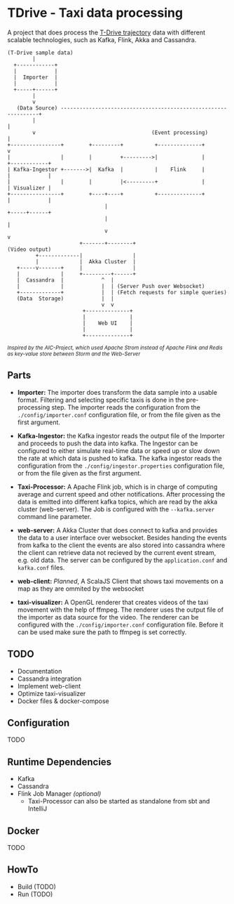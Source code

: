 TDrive - Taxi data processing
=============================
A project that does process the [T-Drive trajectory](https://www.microsoft.com/en-us/research/publication/t-drive-trajectory-data-sample/)
data with different scalable technologies, such as Kafka, Flink, Akka and Cassandra.  

```  
(T-Drive sample data)
        | 
  +------------+
  |            |
  |  Importer  |
  |            |
  +-----+------+
        |
        v                     
   (Data Source) ---------------------------------------------------------------+
        |                                                                       |
        v                                     (Event processing)                |
+----------------+        +---------+          +--------------+                 v
|                |        |         +--------->|              |           +------------+
| Kafka-Ingestor +------->|  Kafka  |          |    Flink     |           |            |
|                |        |         |<---------+              |           | Visualizer |
+----------------+        +----+----+          +--------------+           |            |
                               |                                          +-----+------+
                               |                                                | 
                               v                                                v
                       +-------+--------+                                 (Video output)
         +-------------|                |
         |             |  Akka Cluster  |
   +-----v-------+     |                |
   |             |     +---------+------+
   |  Cassandra  |            ^  |
   |             |            |  | (Server Push over Websocket)
   +-------------+            |  | (Fetch requests for simple queries) 
   (Data  Storage)            |  |
                              v  v
                        +--------------+
                        |              |
                        |    Web UI    |
                        |              |
                        +--------------+
```
<small>*Inspired by the AIC-Project, which used Apache Strom instead of Apache Flink and Redis as 
key-value store between Storm and the Web-Server*</small>

## Parts
* **Importer:** 
    The importer does transform the data sample into a usable format. Filtering and selecting specific
    taxis is done in the pre-processing step. The importer reads the configuration from the 
    `./config/importer.conf` configuration file, or from the file given as the first argument.

* **Kafka-Ingestor:**
    the Kafka ingestor reads the output file of the Importer and proceeds to push the data into kafka.
    The Ingestor can be configured to either simulate real-time data or speed up or slow down the rate
    at which data is pushed to kafka. The kafka ingestor reads the configuration from the 
    `./config/ingestor.properties` configuration file, or from the file given as the first argument.
    
* **Taxi-Processor:** 
    A Apache Flink job, which is in charge of computing average and current speed and other notifications.
    After processing the data is emitted into different kafka topics, which are read by the akka cluster 
    (web-server). The Job is configured with the `--kafka.server` command line parameter.
     
* **web-server:** 
    A Akka Cluster that does connect to kafka and provides the data to a user interface over websocket.
    Besides handing the events from kafka to the client the events are also stored into cassandra where
    the client can retrieve data not recieved by the current event stream, e.g. old data. The server
    can be configured by the `application.conf` and `kafka.conf` files.
        
* **web-client:** 
    *Planned*, A ScalaJS Client that shows taxi movements on a map as they are ommited by the websocket 

* **taxi-visualizer:** 
    A OpenGL renderer that creates videos of the taxi movement with the help of ffmpeg. The renderer
    uses the output file of the importer as data source for the video. The renderer can be configured
    with the `./config/importer.conf` configuration file. Before it can be used make sure the path
    to ffmpeg is set correctly.

## TODO
* Documentation
* Cassandra integration
* Implement web-client
* Optimize taxi-visualizer
* Docker files & docker-compose

## Configuration
TODO

## Runtime Dependencies
* Kafka
* Cassandra
* Flink Job Manager *(optional)*
  * Taxi-Processor can also be started as standalone from sbt and IntelliJ 

## Docker
TODO

## HowTo
* Build (TODO)
* Run (TODO)
